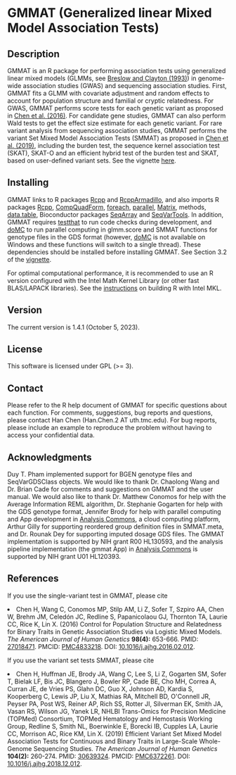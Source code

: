 # GMMAT (Generalized linear Mixed Model Association Tests)
## Description
GMMAT is an R package for performing association tests using generalized linear mixed models (GLMMs, see <a href="https://doi.org/10.1080/01621459.1993.10594284">Breslow and Clayton (1993)</a>) in genome-wide association studies (GWAS) and sequencing association studies. First, GMMAT fits a GLMM with covariate adjustment and random effects to account for population structure and familial or cryptic relatedness. For GWAS, GMMAT performs score tests for each genetic variant as proposed in <a href="https://doi.org/10.1016/j.ajhg.2016.02.012">Chen et al. (2016)</a>. For candidate gene studies, GMMAT can also perform Wald tests to get the effect size estimate for each genetic variant. For rare variant analysis from sequencing association studies, GMMAT performs the variant Set Mixed Model Association Tests (SMMAT) as proposed in <a href="https://doi.org/10.1016/j.ajhg.2018.12.012">Chen et al. (2019)</a>, including the burden test, the sequence kernel association test (SKAT), SKAT-O and an efficient hybrid test of the burden test and SKAT, based on user-defined variant sets. See the vignette <a href="https://github.com/hanchenphd/GMMAT/blob/master/inst/doc/GMMAT.pdf">here</a>.
## Installing
GMMAT links to R packages <a href="https://CRAN.R-project.org/package=Rcpp">Rcpp</a> and <a href="https://CRAN.R-project.org/package=RcppArmadillo">RcppArmadillo</a>, and also imports R packages <a href="https://CRAN.R-project.org/package=Rcpp">Rcpp</a>, <a href="https://CRAN.R-project.org/package=CompQuadForm">CompQuadForm</a>, <a href="https://CRAN.R-project.org/package=foreach">foreach</a>, <a href="https://CRAN.R-project.org/view=HighPerformanceComputing">parallel</a>, <a href="https://cran.r-project.org/web/packages/Matrix/index.html">Matrix</a>, methods, <a href="https://CRAN.R-project.org/package=data.table">data.table</a>, Bioconductor packages <a href="http://bioconductor.org/packages/release/bioc/html/SeqArray.html">SeqArray</a> and <a href="http://bioconductor.org/packages/release/bioc/html/SeqVarTools.html">SeqVarTools</a>. In addition, GMMAT requires <a href="https://CRAN.R-project.org/package=testthat">testthat</a> to run code checks during development, and <a href="https://CRAN.R-project.org/package=doMC">doMC</a> to run parallel computing in glmm.score and SMMAT functions for genotype files in the GDS format (however, <a href="https://CRAN.R-project.org/package=doMC">doMC</a> is not available on Windows and these functions will switch to a single thread). These dependencies should be installed before installing GMMAT. See Section 3.2 of the <a href="https://github.com/hanchenphd/GMMAT/blob/master/inst/doc/GMMAT.pdf">vignette</a>.

For optimal computational performance, it is recommended to use an R version configured with the Intel Math Kernel Library (or other fast BLAS/LAPACK libraries). See the <a href="https://software.intel.com/en-us/articles/using-intel-mkl-with-r">instructions</a> on building R with Intel MKL.
## Version
The current version is 1.4.1 (October 5, 2023).
## License
This software is licensed under GPL (>= 3).
## Contact
Please refer to the R help document of GMMAT for specific questions about each function. For comments, suggestions, bug reports and questions, please contact Han Chen (Han.Chen.2 AT uth.tmc.edu). For bug reports, please include an example to reproduce the problem without having to access your confidential data.
## Acknowledgments
Duy T. Pham implemented support for BGEN genotype files and SeqVarGDSClass objects. We would like to thank Dr. Chaolong Wang and Dr. Brian Cade for comments and suggestions on GMMAT and the user manual. We would also like to thank Dr. Matthew Conomos for help with the Average Information REML algorithm, Dr. Stephanie Gogarten for help with the GDS genotype format, Jennifer Brody for help with parallel computing and App development in <a href="http://analysiscommons.com/">Analysis Commons</a>, a cloud computing platform, Arthur Gilly for supporting reordered group definition files in SMMAT.meta, and Dr. Rounak Dey for supporting imputed dosage GDS files. The GMMAT implementation is supported by NIH grant R00 HL130593, and the analysis pipeline implementation (the gmmat App) in <a href="http://analysiscommons.com/">Analysis Commons</a> is supported by NIH grant U01 HL120393.
## References
<p>If you use the single-variant test in GMMAT, please cite
<li>Chen H, Wang C, Conomos MP, Stilp AM, Li Z, Sofer T, Szpiro AA, Chen W, Brehm JM, Celed&oacute;n JC, Redline S, Papanicolaou GJ, Thornton TA, Laurie CC, Rice K, Lin X. (2016) Control for Population Structure and Relatedness for Binary Traits in Genetic Association Studies via Logistic Mixed Models. <em>The American Journal of Human Genetics</em> <b>98(4):</b> 653-666. PMID: <a href="https://www.ncbi.nlm.nih.gov/pubmed/27018471">27018471</a>. PMCID: <a href="https://www.ncbi.nlm.nih.gov/pmc/articles/PMC4833218/">PMC4833218</a>. DOI: <a href="https://doi.org/10.1016/j.ajhg.2016.02.012">10.1016/j.ajhg.2016.02.012</a>.</li></p>
<p>If you use the variant set tests SMMAT, please cite
<li>Chen H, Huffman JE, Brody JA, Wang C, Lee S, Li Z, Gogarten SM, Sofer T, Bielak LF, Bis JC, Blangero J, Bowler RP, Cade BE, Cho MH, Correa A, Curran JE, de Vries PS, Glahn DC, Guo X, Johnson AD, Kardia S, Kooperberg C, Lewis JP, Liu X, Mathias RA, Mitchell BD, O'Connell JR, Peyser PA, Post WS, Reiner AP, Rich SS, Rotter JI, Silverman EK, Smith JA, Vasan RS, Wilson JG, Yanek LR, NHLBI Trans-Omics for Precision Medicine (TOPMed) Consortium, TOPMed Hematology and Hemostasis Working Group, Redline S, Smith NL, Boerwinkle E, Borecki IB, Cupples LA, Laurie CC, Morrison AC, Rice KM, Lin X. (2019) Efficient Variant Set Mixed Model Association Tests for Continuous and Binary Traits in Large-Scale Whole-Genome Sequencing Studies. <em>The American Journal of Human Genetics</em> <b>104(2):</b> 260-274. PMID: <a href="https://www.ncbi.nlm.nih.gov/pubmed/30639324">30639324</a>. PMCID: <a href="https://www.ncbi.nlm.nih.gov/pmc/articles/PMC6372261/">PMC6372261</a>. DOI: <a href="https://doi.org/10.1016/j.ajhg.2018.12.012">10.1016/j.ajhg.2018.12.012</a>.</li></p>
